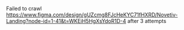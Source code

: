 Failed to crawl https://www.figma.com/design/gUZcmg8FJcHeKYC71fHXRD/Novetiv-Landing?node-id=1-41&t=WKEiH5HgXsYdoR1D-4 after 3 attempts